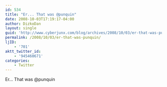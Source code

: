 ```yaml
---
id: 534
title: "Er... That was @punquin"
date: 2008-10-03T17:19:17-04:00
author: DizkoDan
layout: single
guid: 'http://www.cyberjunx.com/blog/archives/2008/10/03/er-that-was-punquin/'
permalink: /2008/10/03/er-that-was-punquin/
ljID:
    - '701'
aktt_twitter_id:
    - '945460671'
categories:
    - Twitter
---
```


Er… That was @punquin